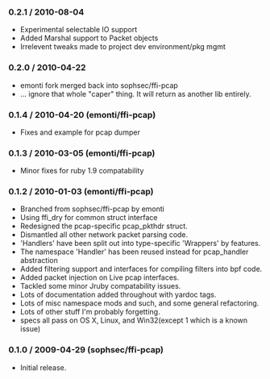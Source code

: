 ### 0.2.1 / 2010-08-04
* Experimental selectable IO support
* Added Marshal support to Packet objects
* Irrelevent tweaks made to project dev environment/pkg mgmt

### 0.2.0 / 2010-04-22

* emonti fork merged back into sophsec/ffi-pcap 
* ... ignore that whole "caper" thing.  It will return as another lib entirely.

### 0.1.4 / 2010-04-20 (emonti/ffi-pcap)

* Fixes and example for pcap dumper

### 0.1.3 / 2010-03-05 (emonti/ffi-pcap)

* Minor fixes for ruby 1.9 compatability

### 0.1.2 / 2010-01-03 (emonti/ffi-pcap)

* Branched from sophsec/ffi-pcap by emonti
* Using ffi_dry for common struct interface
* Redesigned  the pcap-specific pcap_pkthdr struct.
* Dismantled all other network packet parsing code. 
* 'Handlers' have been split out into type-specific 'Wrappers' by features.
* The namespace 'Handler' has been reused instead for pcap_handler abstraction
* Added filtering support and interfaces for compiling filters into bpf code.
* Added packet injection on Live pcap interfaces.
* Tackled some minor Jruby compatability issues.
* Lots of documentation added throughout with yardoc tags.
* Lots of misc namespace mods and such, and some general refactoring.
* Lots of other stuff I'm probably forgetting.
* specs all pass on OS X, Linux, and Win32(except 1 which is a known issue)

### 0.1.0 / 2009-04-29 (sophsec/ffi-pcap)

* Initial release. 
